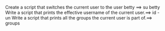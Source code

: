 Create a script that switches the current user to the user betty ==> su betty
Write a script that prints the effective username of the current user.==> id -un
Write a script that prints all the groups the current user is part of.==> groups
